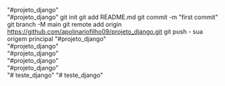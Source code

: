 "#projeto_django"  
"#projeto_django"  git init git add README.md git commit -m "first commit" git branch -M main git remote add origin https://github.com/apolinariofilho09/projeto_django.git git push - sua origem principal
"#projeto_django"  
"#projeto_django"  
"#projeto_django"  
"#projeto_django"  
"#projeto_django"  
"# teste_django" 
"# teste_django" 
